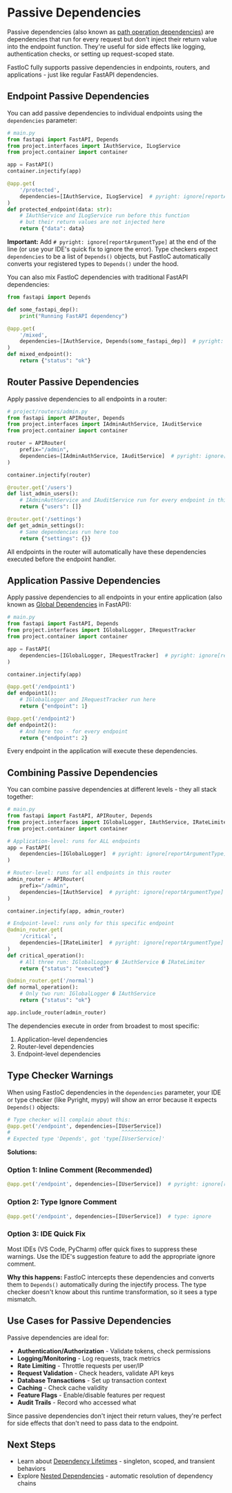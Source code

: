 # Passive Dependencies

Passive dependencies (also known as [path operation dependencies](https://fastapi.tiangolo.com/tutorial/dependencies/dependencies-in-path-operation-decorators/)) are dependencies that run for every request but don't inject their return value into the endpoint function. They're useful for side effects like logging, authentication checks, or setting up request-scoped state.

FastIoC fully supports passive dependencies in endpoints, routers, and applications - just like regular FastAPI dependencies.

## Endpoint Passive Dependencies

You can add passive dependencies to individual endpoints using the `dependencies` parameter:

```python
# main.py
from fastapi import FastAPI, Depends
from project.interfaces import IAuthService, ILogService
from project.container import container

app = FastAPI()
container.injectify(app)

@app.get(
    '/protected',
    dependencies=[IAuthService, ILogService]  # pyright: ignore[reportArgumentType]
)
def protected_endpoint(data: str):
    # IAuthService and ILogService run before this function
    # but their return values are not injected here
    return {"data": data}
```

**Important:** Add `# pyright: ignore[reportArgumentType]` at the end of the line (or use your IDE's quick fix to ignore the error). Type checkers expect `dependencies` to be a list of `Depends()` objects, but FastIoC automatically converts your registered types to `Depends()` under the hood.

You can also mix FastIoC dependencies with traditional FastAPI dependencies:

```python
from fastapi import Depends

def some_fastapi_dep():
    print("Running FastAPI dependency")

@app.get(
    '/mixed',
    dependencies=[IAuthService, Depends(some_fastapi_dep)]  # pyright: ignore[reportArgumentType]
)
def mixed_endpoint():
    return {"status": "ok"}
```

## Router Passive Dependencies

Apply passive dependencies to all endpoints in a router:

```python
# project/routers/admin.py
from fastapi import APIRouter, Depends
from project.interfaces import IAdminAuthService, IAuditService
from project.container import container

router = APIRouter(
    prefix="/admin",
    dependencies=[IAdminAuthService, IAuditService]  # pyright: ignore[reportArgumentType]
)

container.injectify(router)

@router.get('/users')
def list_admin_users():
    # IAdminAuthService and IAuditService run for every endpoint in this router
    return {"users": []}

@router.get('/settings')
def get_admin_settings():
    # Same dependencies run here too
    return {"settings": {}}
```

All endpoints in the router will automatically have these dependencies executed before the endpoint handler.

## Application Passive Dependencies

Apply passive dependencies to all endpoints in your entire application (also known as [Global Dependencies](https://fastapi.tiangolo.com/tutorial/dependencies/global-dependencies/) in FastAPI):

```python
# main.py
from fastapi import FastAPI, Depends
from project.interfaces import IGlobalLogger, IRequestTracker
from project.container import container

app = FastAPI(
    dependencies=[IGlobalLogger, IRequestTracker]  # pyright: ignore[reportArgumentType]
)

container.injectify(app)

@app.get('/endpoint1')
def endpoint1():
    # IGlobalLogger and IRequestTracker run here
    return {"endpoint": 1}

@app.get('/endpoint2')
def endpoint2():
    # And here too - for every endpoint
    return {"endpoint": 2}
```

Every endpoint in the application will execute these dependencies.

## Combining Passive Dependencies

You can combine passive dependencies at different levels - they all stack together:

```python
# main.py
from fastapi import FastAPI, APIRouter, Depends
from project.interfaces import IGlobalLogger, IAuthService, IRateLimiter
from project.container import container

# Application-level: runs for ALL endpoints
app = FastAPI(
    dependencies=[IGlobalLogger]  # pyright: ignore[reportArgumentType]
)

# Router-level: runs for all endpoints in this router
admin_router = APIRouter(
    prefix="/admin",
    dependencies=[IAuthService]  # pyright: ignore[reportArgumentType]
)

container.injectify(app, admin_router)

# Endpoint-level: runs only for this specific endpoint
@admin_router.get(
    '/critical',
    dependencies=[IRateLimiter]  # pyright: ignore[reportArgumentType]
)
def critical_operation():
    # All three run: IGlobalLogger � IAuthService � IRateLimiter
    return {"status": "executed"}

@admin_router.get('/normal')
def normal_operation():
    # Only two run: IGlobalLogger � IAuthService
    return {"status": "ok"}

app.include_router(admin_router)
```

The dependencies execute in order from broadest to most specific:
1. Application-level dependencies
2. Router-level dependencies
3. Endpoint-level dependencies

## Type Checker Warnings

When using FastIoC dependencies in the `dependencies` parameter, your IDE or type checker (like Pyright, mypy) will show an error because it expects `Depends()` objects:

```python
# Type checker will complain about this:
@app.get('/endpoint', dependencies=[IUserService])
#                                    ^^^^^^^^^^^
# Expected type 'Depends', got 'type[IUserService]'
```

**Solutions:**

### Option 1: Inline Comment (Recommended)

```python
@app.get('/endpoint', dependencies=[IUserService])  # pyright: ignore[reportArgumentType]
```

### Option 2: Type Ignore Comment

```python
@app.get('/endpoint', dependencies=[IUserService])  # type: ignore
```

### Option 3: IDE Quick Fix

Most IDEs (VS Code, PyCharm) offer quick fixes to suppress these warnings. Use the IDE's suggestion feature to add the appropriate ignore comment.

**Why this happens:** FastIoC intercepts these dependencies and converts them to `Depends()` automatically during the injectify process. The type checker doesn't know about this runtime transformation, so it sees a type mismatch.

## Use Cases for Passive Dependencies

Passive dependencies are ideal for:

- **Authentication/Authorization** - Validate tokens, check permissions
- **Logging/Monitoring** - Log requests, track metrics
- **Rate Limiting** - Throttle requests per user/IP
- **Request Validation** - Check headers, validate API keys
- **Database Transactions** - Set up transaction context
- **Caching** - Check cache validity
- **Feature Flags** - Enable/disable features per request
- **Audit Trails** - Record who accessed what

Since passive dependencies don't inject their return values, they're perfect for side effects that don't need to pass data to the endpoint.

## Next Steps

- Learn about [Dependency Lifetimes](lifetime.md) - singleton, scoped, and transient behaviors
- Explore [Nested Dependencies](nested.md) - automatic resolution of dependency chains
